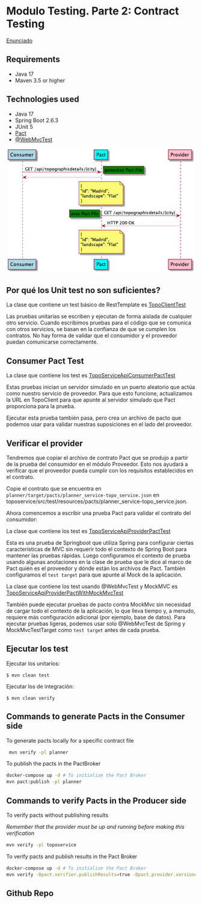 # Modulo Testing. Parte 2: Contract Testing

[Enunciado](../requirements.md)

## Requirements

- Java 17
- Maven 3.5 or higher

## Technologies used

- Java 17
- Spring Boot 2.6.3
- JUnit 5
- [Pact](https://docs.pact.io/)
- [@WebMvcTest](https://docs.spring.io/spring-boot/docs/current/api/org/springframework/boot/test/autoconfigure/web/servlet/WebMvcTest.html)

![Flow](./pact-flow.png)

## Por qué los Unit test no son suficientes?

La clase que contiene un test básico de RestTemplate es [TopoClientTest](./planner/src/test/java/es/codeurjc/mastercloudapps/planner/clients/TopoClientTest.java)

Las pruebas unitarias se escriben y ejecutan de forma aislada de cualquier otro servicio. Cuando escribimos pruebas para el código que se comunica con otros servicios, se basan en la confianza de que se cumplen los contratos. No hay forma de validar que el consumidor y el proveedor puedan comunicarse correctamente.

## Consumer Pact Test

La clase que contiene los test es [TopoServiceApiConsumerPactTest](./planner/src/test/java/es/codeurjc/mastercloudapps/planner/clients/pact/consumer/TopoServiceApiConsumerPactTest.java)

Estas pruebas inician un servidor simulado en un puerto aleatorio que actúa como nuestro servicio de proveedor. Para que esto funcione, actualizamos la URL en TopoClient para que apunte al servidor simulado que Pact proporciona para la prueba.

Ejecutar esta prueba también pasa, pero crea un archivo de pacto que podemos usar para validar nuestras suposiciones en el lado del proveedor.

## Verificar el provider

Tendremos que copiar el archivo de contrato Pact que se produjo a partir de la prueba del consumidor en el módulo Proveedor. Esto nos ayudará a verificar que el proveedor pueda cumplir con los requisitos establecidos en el contrato.

Copie el contrato que se encuentra en `planner/target/pacts/planner_service-topo_service.json` en toposervice/src/test/resources/pacts/planner_service-topo_service.json.

Ahora comencemos a escribir una prueba Pact para validar el contrato del consumidor:

La clase que contiene los test es [TopoServiceApiProviderPactTest](./toposervice/src/test/java/es/codeurjc/mastercloudapps/topo/pact/producer/TopoServiceApiProviderPactTest.java)

Esta es una prueba de Springboot que utiliza Spring para configurar ciertas características de MVC sin requerir todo el contexto de Spring Boot para mantener las pruebas rápidas. Luego configuramos el contexto de prueba usando algunas anotaciones en la clase de prueba que le dice al marco de Pact quién es el proveedor y dónde están los archivos de Pact. También configuramos el `test target` para que apunte al Mock de la aplicación.

La clase que contiene los test usando @WebMvcTest y MockMVC es [TopoServiceApiProviderPactWithMockMvcTest](./toposervice/src/test/java/es/codeurjc/mastercloudapps/topo/pact/producer/TopoServiceApiProviderPactWithMockMvcTest.java)

También puede ejecutar pruebas de pacto contra MockMvc sin necesidad de cargar todo el contexto de la aplicación, lo que lleva tiempo y, a menudo, requiere más configuración adicional (por ejemplo, base de datos). Para ejecutar pruebas ligeras, podemos usar solo @WebMvcTest de Spring y MockMvcTestTarget como `test target` antes de cada prueba.

## Ejecutar los test

Ejecutar los unitarios:

```
$ mvn clean test
```

Ejecutar los de integración:

```
$ mvn clean verify
```


## Commands to generate Pacts in the Consumer side

To generate pacts locally for a specific contract file

```bash
 mvn verify -pl planner
 ```

To publish the pacts in the PactBroker

```bash
docker-compose up -d # To initialize the Pact Broker
mvn pact:publish -pl planner
```

## Commands to verify Pacts in the Producer side

To verify pacts without publishing results

*Remember that the provider must be up and running before making this verification*

```bash
mvn verify -pl toposervice
```

To verify pacts and publish results in the Pact Broker

```bash
docker-compose up -d # To initialize the Pact Broker
mvn verify -Dpact.verifier.publishResults=true -Dpact.provider.version=0.0.1-SNAPSHOT -pl toposervice
```

## Github Repo



